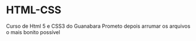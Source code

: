 # HTML-CSS
 Curso de Html 5 e CSS3 do Guanabara
Prometo depois arrumar os arquivos o mais bonito possível 

<a href="https://gabiruuto.github.io/html-css/exercicios/ex001"></a>